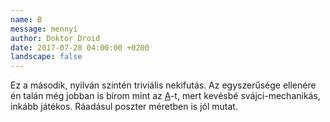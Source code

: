 ```yaml
---
name: B
message: mennyi
author: Doktor Droid
date: 2017-07-28 04:00:00 +0200
landscape: false
---
```

Ez a második, nyilván szintén triviális nekifutás. Az egyszerűsége ellenére én
talán még jobban is bírom mint az [A](/variations/mennyi_A.html)-t, mert kevésbé
svájci-mechanikás, inkább játékos. Ráadásul poszter méretben is jól mutat.
